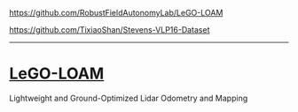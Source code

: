 https://github.com/RobustFieldAutonomyLab/LeGO-LOAM




https://github.com/TixiaoShan/Stevens-VLP16-Dataset


---


# [LeGO-LOAM](https://github.com.cnpmjs.org/topics/velodyne)

Lightweight and Ground-Optimized Lidar Odometry and Mapping